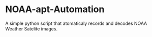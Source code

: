# NOAA-apt-Automation
A simple python script that atomaticaly records and decodes NOAA Weather Satelite images.

